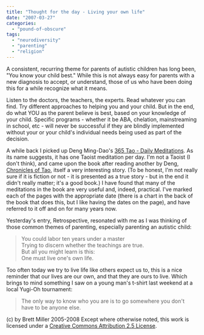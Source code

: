 ```yaml
---
title: "Thought for the day - Living your own life"
date: "2007-03-27"
categories: 
  - "pound-of-obscure"
tags: 
  - "neurodiversity"
  - "parenting"
  - "religion"
---
```


A consistent, recurring theme for parents of autistic children has long been, "You know your child best." While this is not always easy for parents with a new diagnosis to accept, or understand, those of us who have been doing this for a while recognize what it means.  
  
Listen to the doctors, the teachers, the experts. Read whatever you can find. Try different approaches to helping you and your child. But in the end, do what YOU as the parent believe is best, based on your knowledge of your child. Specific programs - whether it be ABA, chelation, mainstreaming in school, etc - will never be successful if they are blindly implemented without your or your child's individual needs being used as part of the decision.  
  
A while back I picked up Deng Ming-Dao's [365 Tao - Daily Meditations](http://astore.amazon.com/29marbles-blog-20/detail/0062502239/002-9091504-7932015). As its name suggests, it has one Taoist meditation per day. I'm not a Taoist (I don't think), and came upon the book after reading another by Deng, [Chronicles of Tao](http://astore.amazon.com/29marbles-blog-20/detail/0062502190/002-9091504-7932015), itself a very interesting story. (To be honest, I'm not really sure if it is fiction or not - it is presented as a true story - but in the end it didn't really matter; it's a good book.) I have found that many of the meditations in the book are very useful and, indeed, practical. I've marked each of the pages with the appropriate date (there is a chart in the back of the book that does this, but I like having the dates on the page), and have referred to it off and on for many years now.  
  
Yesterday's entry, Retrospective, resonated with me as I was thinking of those common themes of parenting, especially parenting an autistic child:

> You could labor ten years under a master  
> Trying to discern whether the teachings are true.  
> But all you might learn is this:  
> One must live one's own life.

Too often today we try to live life like others expect us to, this is a nice reminder that our lives are our own, and that they are ours to live. Which brings to mind something I saw on a young man's t-shirt last weekend at a local Yugi-Oh tournament:  

> The only way to know who you are is to go somewhere you don't have to be anyone else.  

(c) by Brett Miller 2005-2008 Except where otherwise noted, this work is licensed under a [Creative Commons Attribution 2.5 License](http://creativecommons.org/licenses/by/2.5/).
